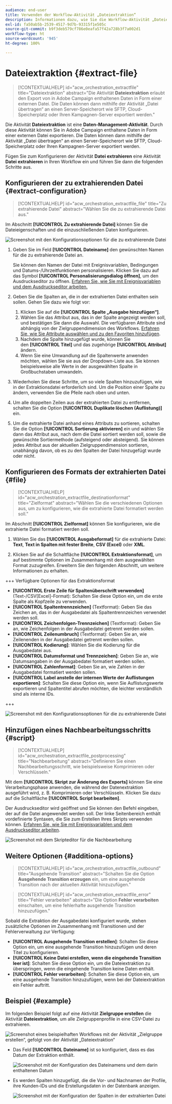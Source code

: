 ```yaml
---
audience: end-user
title: Verwenden der Workflow-Aktivität „Dateiextraktion“
description: Informationen dazu, wie Sie die Workflow-Aktivität „Dateiextraktion“ verwenden
exl-id: fa50ab5b-2539-4517-9d7b-93315f1e505c
source-git-commit: b9f3deb579cf786e0eafa57f42a728b3f7a002d1
workflow-type: ht
source-wordcount: '945'
ht-degree: 100%

---
```


# Dateiextraktion {#extract-file}

>[!CONTEXTUALHELP]
>id="acw_orchestration_extractfile"
>title="Dateiextraktion"
>abstract="Die Aktivität **Dateiextraktion** erlaubt den Export von in Adobe Campaign enthaltenen Daten in Form einer externen Datei. Die Daten können dann mithilfe der Aktivität „Datei übertragen“ an einen Server-Speicherort wie SFTP, Cloud-Speicherplatz oder Ihren Kampagnen-Server exportiert werden."

Die Aktivität **Dateiextraktion** ist eine **Daten-Management-Aktivität**. Durch diese Aktivität können Sie in Adobe Campaign enthaltene Daten in Form einer externen Datei exportieren. Die Daten können dann mithilfe der Aktivität „Datei übertragen“ an einen Server-Speicherort wie SFTP, Cloud-Speicherplatz oder Ihren Kampagnen-Server exportiert werden.

Fügen Sie zum Konfigurieren der Aktivität **Datei extrahieren** eine Aktivität **Datei extrahieren** in Ihren Workflow ein und führen Sie dann die folgenden Schritte aus.

## Konfigurieren der zu extrahierenden Datei {#extract-configuration}

>[!CONTEXTUALHELP]
>id="acw_orchestration_extractfile_file"
>title="Zu extrahierende Datei"
>abstract="Wählen Sie die zu extrahierende Datei aus."

Im Abschnitt **[!UICONTROL Zu extrahierende Datei]** können Sie die Dateieigenschaften und die einzuschließenden Daten konfigurieren.

![Screenshot mit den Konfigurationsoptionen für die zu extrahierende Datei](../assets/extract-file-file.png)

1. Geben Sie im Feld **[!UICONTROL Dateiname]** den gewünschten Namen für die zu extrahierende Datei an. 

   Sie können den Namen der Datei mit Ereignisvariablen, Bedingungen und Datums-/Uhrzeitfunktionen personalisieren. Klicken Sie dazu auf das Symbol **[!UICONTROL Personalisierungsdialog öffnen]**, um den Ausdruckseditor zu öffnen. [Erfahren Sie, wie Sie mit Ereignisvariablen und dem Ausdruckseditor arbeiten.](../event-variables.md)

1. Geben Sie die Spalten an, die in der extrahierten Datei enthalten sein sollen. Gehen Sie dazu wie folgt vor:

   1. Klicken Sie auf die **[!UICONTROL Spalte „Ausgabe hinzufügen“]**.
   1. Wählen Sie das Attribut aus, das in der Spalte angezeigt werden soll, und bestätigen Sie dann die Auswahl. Die verfügbaren Attribute sind abhängig von der Zielgruppendimension des Workflows. [Erfahren Sie, wie Sie Attribute auswählen und zu den Favoriten hinzufügen](../../get-started/attributes.md).
   1. Nachdem die Spalte hinzugefügt wurde, können Sie den **[!UICONTROL Titel]** und das zugehörige **[!UICONTROL Attribut]** ändern.
   1. Wenn Sie eine Umwandlung auf die Spaltenwerte anwenden möchten, wählen Sie sie aus der Dropdown-Liste aus. Sie können beispielsweise alle Werte in der ausgewählten Spalte in Großbuchstaben umwandeln.

1. Wiederholen Sie diese Schritte, um so viele Spalten hinzuzufügen, wie in der Extraktionsdatei erforderlich sind. Um die Position einer Spalte zu ändern, verwenden Sie die Pfeile nach oben und unten.

1. Um alle doppelten Zeilen aus der extrahierten Datei zu entfernen, schalten Sie die Option **[!UICONTROL Duplikate löschen (Auflistung)]** ein.

1. Um die extrahierte Datei anhand eines Attributs zu sortieren, schalten Sie die Option **[!UICONTROL Sortierung aktivieren]** ein und wählen Sie dann das Attribut aus, nach dem die Datei sortiert werden soll, sowie die gewünschte Sortiermethode (aufsteigend oder absteigend). Sie können jedes Attribut aus der aktuellen Zielgruppendimension sortieren, unabhängig davon, ob es zu den Spalten der Datei hinzugefügt wurde oder nicht.

## Konfigurieren des Formats der extrahierten Datei {#file}

>[!CONTEXTUALHELP]
>id="acw_orchestration_extractfile_destinationformat"
>title="Zielformat"
>abstract="Wählen Sie die verschiedenen Optionen aus, um zu konfigurieren, wie die extrahierte Datei formatiert werden soll."

Im Abschnitt **[!UICONTROL Zielformat]** können Sie konfigurieren, wie die extrahierte Datei formatiert werden soll.

1. Wählen Sie das **[!UICONTROL Ausgabeformat]** für die extrahierte Datei: **Text**, **Text in Spalten mit fester Breite**, **CSV (Excel)** oder **XML**.

1. Klicken Sie auf die Schaltfläche **[!UICONTROL Extraktionsformat]**, um auf bestimmte Optionen im Zusammenhang mit dem ausgewählten Format zuzugreifen. Erweitern Sie den folgenden Abschnitt, um weitere Informationen zu erhalten.

+++ Verfügbare Optionen für das Extraktionsformat

   * **[!UICONTROL Erste Zeile für Spaltenüberschrift verwenden]** (Text-/CSV[Excel]-Format): Schalten Sie diese Option ein, um die erste Spalte als Kopfzeile zu verwenden.
   * **[!UICONTROL Spaltentrennzeichen]** (Textformat): Geben Sie das Zeichen an, das in der Ausgabedatei als Spaltentrennzeichen verwendet werden soll.
   * **[!UICONTROL Zeichenfolgen-Trennzeichen]** (Textformat): Geben Sie an, wie Zeichenfolgen in der Ausgabedatei getrennt werden sollen.
   * **[!UICONTROL Zeilenumbruch]** (Textformat): Geben Sie an, wie Zeilenenden in der Ausgabedatei getrennt werden sollen.
   * **[!UICONTROL Kodierung]**: Wählen Sie die Kodierung für die Ausgabedatei aus.
   * **[!UICONTROL Datumsformat und Trennzeichen]**: Geben Sie an, wie Datumsangaben in der Ausgabedatei formatiert werden sollen.
   * **[!UICONTROL Zahlenformat]**: Geben Sie an, wie Zahlen in der Ausgabedatei formatiert werden sollen.
   * **[!UICONTROL Label anstelle der internen Werte der Auflistungen exportieren]**: Schalten Sie diese Option ein, wenn Sie Auflistungswerte exportieren und Spaltentitel abrufen möchten, die leichter verständlich sind als interne IDs.

+++

   ![Screenshot mit den Konfigurationsoptionen für die zu extrahierende Datei](../assets/extract-file-format.png)

## Hinzufügen eines Nachbearbeitungsschritts {#script}

>[!CONTEXTUALHELP]
>id="acw_orchestration_extractfile_postprocessing"
>title="Nachbearbeitung"
>abstract="Definieren Sie einen Nachbearbeitungsschritt, wie beispielsweise Komprimieren oder Verschlüsseln."

Mit dem **[!UICONTROL Skript zur Änderung des Exports]** können Sie eine Verarbeitungsphase anwenden, die während der Datenextraktion ausgeführt wird, z. B. Komprimieren oder Verschlüsseln. Klicken Sie dazu auf die Schaltfläche **[!UICONTROL Script bearbeiten]**. 

Der Ausdruckseditor wird geöffnet und Sie können den Befehl eingeben, der auf die Datei angewendet werden soll. Der linke Seitenbereich enthält vordefinierte Syntaxen, die Sie zum Erstellen Ihres Skripts verwenden können. [Erfahren Sie, wie Sie mit Ereignisvariablen und dem Ausdruckseditor arbeiten](../event-variables.md).

![Screenshot mit dem Skripteditor für die Nachbearbeitung](../assets/extract-file-script.png)

## Weitere Optionen {#additiona-options}

>[!CONTEXTUALHELP]
>id="acw_orchestration_extractfile_outbound"
>title="Ausgehende Transition"
>abstract="Schalten Sie die Option **Ausgehende Transition erzeugen** ein, um eine ausgehende Transition nach der aktuellen Aktivität hinzuzufügen."

>[!CONTEXTUALHELP]
>id="acw_orchestration_extractfile_error"
>title="Fehler verarbeiten"
>abstract="Die Option **Fehler verarbeiten** einschalten, um eine fehlerhafte ausgehende Transition hinzuzufügen."

Sobald die Extraktion der Ausgabedatei konfiguriert wurde, stehen zusätzliche Optionen im Zusammenhang mit Transitionen und der Fehlerverwaltung zur Verfügung:

* **[!UICONTROL Ausgehende Transition erstellen]**: Schalten Sie diese Option ein, um eine ausgehende Transition hinzuzufügen und deren Titel zu konfigurieren.
* **[!UICONTROL Keine Datei erstellen, wenn die eingehende Transition leer ist]**: Schalten Sie diese Option ein, um die Dateiextraktion zu überspringen, wenn die eingehende Transition keine Daten enthält.
* **[!UICONTROL Fehler verarbeiten]**: Schalten Sie diese Option ein, um eine ausgehende Transition hinzuzufügen, wenn bei der Dateiextraktion ein Fehler auftritt.

## Beispiel {#example}

Im folgenden Beispiel folgt auf eine Aktivität **Zielgruppe erstellen** die Aktivität **Dateiextraktion**, um alle Zielgruppenprofile in eine CSV-Datei zu extrahieren.

![Screenshot eines beispielhaften Workflows mit der Aktivität „Zielgruppe erstellen“, gefolgt von der Aktivität „Dateiextraktion“](../assets/extract-file-example.png)

* Das Feld **[!UICONTROL Dateiname]** ist so konfiguriert, dass es das Datum der Extraktion enthält.

  ![Screenshot mit der Konfiguration des Dateinamens und dem darin enthaltenen Datum](../assets/extract-file-example-name.png)

* Es werden Spalten hinzugefügt, die die Vor- und Nachnamen der Profile, ihre Kunden-IDs und die Erstellungsdaten in der Datenbank anzeigen.

  ![Screenshot mit der Konfiguration der Spalten in der extrahierten Datei](../assets/extract-file-example-columns.png)